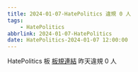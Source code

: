 ```yaml
---
title: 2024-01-07-HatePolitics 違規 0 人
tags:
    - HatePolitics
abbrlink: 2024-01-07-HatePolitics
date: HatePolitics-2024-01-07 12:00:00
---
```

HatePolitics 板 [板規連結](https://www.ptt.cc/bbs/HatePolitics/M.1617115262.A.D60.html)
昨天違規 0 人
